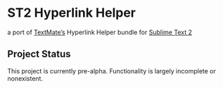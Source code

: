 ST2 Hyperlink Helper
====================

a port of [TextMate’s][textmate] Hyperlink Helper bundle for [Sublime Text 2][st2]

[st2]: http://www.sublimetext.com/2
[textmate]: http://macromates.com/

Project Status
--------------

This project is currently pre-alpha. Functionality is largely incomplete or nonexistent.
